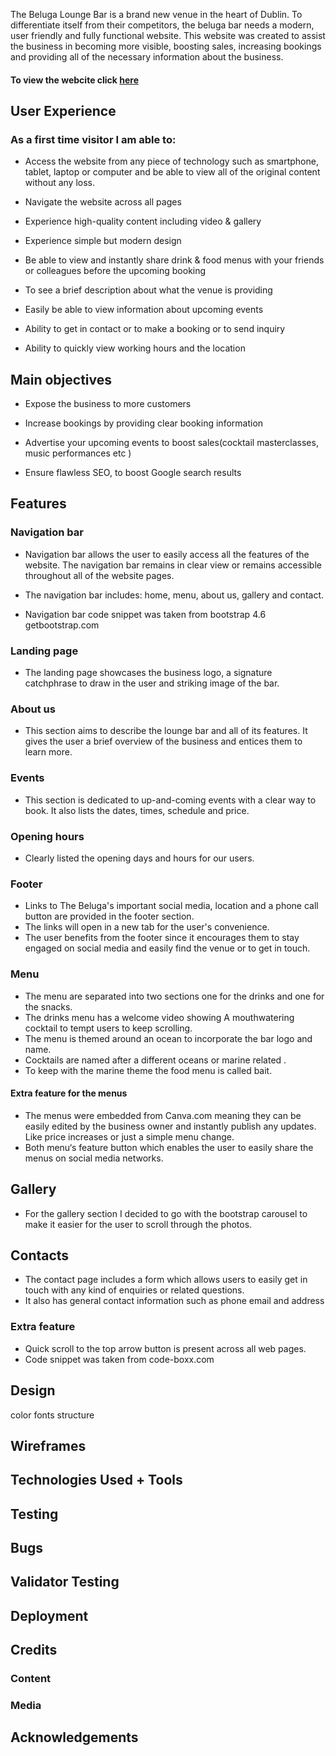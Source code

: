 The Beluga Lounge Bar is a brand new venue in the heart of Dublin. To differentiate itself from their competitors, the beluga bar needs a modern, user friendly and fully functional website. This website was created to assist the business in becoming more visible, boosting sales, increasing bookings and providing all of the necessary information about the business.
 
#### To view the webcite click [here](https://stanislavditsan.github.io/The-Beluga/)
 
## User Experience
### As a first time visitor I am able to: 

- Access the website from any piece of technology  such as smartphone, tablet, laptop or computer and be able to view all of the original content without any loss.

- Navigate the website across all pages 

- Experience high-quality content including video & gallery 

- Experience simple but modern design

- Be able to view and  instantly share drink & food menus with your friends or colleagues before the upcoming booking 

- To see a brief description about what the venue is providing 

- Easily be able to view information about upcoming events

- Ability to get in contact or to make a booking or to send inquiry

- Ability to quickly view working hours and the location

## Main objectives 

- Expose the business to more customers 

- Increase bookings by providing clear booking information

- Advertise your upcoming events to boost sales(cocktail masterclasses, music performances etc )

- Ensure flawless SEO, to boost Google search results

## Features

### Navigation bar 

- Navigation bar allows the user to easily access all the features of the website.
The navigation bar remains in clear view or remains accessible throughout all of the website pages.
- The navigation bar includes: home, menu, about us, gallery and contact.

- Navigation bar code snippet was taken from bootstrap 4.6 getbootstrap.com

### Landing page

- The landing page showcases the business logo, a signature catchphrase to draw in the user and striking image of the bar. 

### About us 

- This section aims to describe the lounge bar and all of its features. It gives the user a brief overview of the business and entices them to learn more.

### Events 

- This section is dedicated to up-and-coming events with a clear way to book. It also lists the dates, times, schedule  and price.


### Opening hours 

- Clearly listed the opening days and hours for our users.


### Footer 

- Links to The Beluga's important social media, location and a phone call button are provided in the footer section.
- The links will open in a new tab for the user's convenience. 
- The user benefits from the footer since it encourages them to stay engaged on social media and easily find the venue or to get in touch.

### Menu
- The menu are separated into two sections one for the drinks and one for the snacks.
- The drinks menu has a welcome video showing A mouthwatering cocktail to tempt users to keep scrolling.
- The menu is themed around an ocean to incorporate the bar logo and name. 
- Cocktails are named after a different oceans or marine related .
- To keep with the marine theme the food menu is called bait.

#### Extra feature for the menus

- The menus were embedded from Canva.com meaning they can be easily edited by the business owner and instantly publish any updates. Like price increases or just a simple menu change.
- Both menu‘s feature button which enables the user to easily share the menus on social media networks.

## Gallery 

- For the gallery section I decided to go with the bootstrap carousel to make it easier for the user to scroll through the photos. 

## Contacts

- The contact page includes a form which allows users to easily get in touch with any kind of enquiries or related questions.
- It also has general contact information such as phone email and address

### Extra feature 

- Quick scroll to the top arrow button is present across all web pages.
- Code snippet was taken from code-boxx.com 



## Design
color
fonts
structure


## Wireframes

## Technologies Used + Tools

## Testing

## Bugs

## Validator Testing

## Deployment

## Credits

### Content

### Media 

## Acknowledgements
